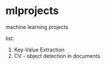 # mlprojects
machine learning projects

list:
1. Key-Value Extraction
2. CV - object detection in documents
